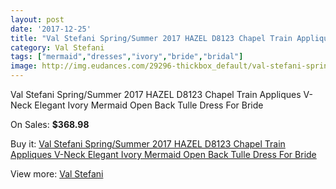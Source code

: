 ```yaml
---
layout: post
date: '2017-12-25'
title: "Val Stefani Spring/Summer 2017 HAZEL D8123 Chapel Train Appliques V-Neck Elegant Ivory Mermaid Open Back Tulle Dress For Bride"
category: Val Stefani
tags: ["mermaid","dresses","ivory","bride","bridal"]
image: http://img.eudances.com/29296-thickbox_default/val-stefani-spring-summer-2017-hazel-d8123-chapel-train-appliques-v-neck-elegant-ivory-mermaid-open-back-tulle-dress-for-bride.jpg
---
```

Val Stefani Spring/Summer 2017 HAZEL D8123 Chapel Train Appliques V-Neck Elegant Ivory Mermaid Open Back Tulle Dress For Bride

On Sales: **$368.98**
<a href="https://www.eudances.com/en/val-stefani/9523-val-stefani-spring-summer-2017-hazel-d8123-chapel-train-appliques-v-neck-elegant-ivory-mermaid-open-back-tulle-dress-for-bride.html"><amp-img layout="responsive" width="600" height="600" src="//img.eudances.com/29296-thickbox_default/val-stefani-spring-summer-2017-hazel-d8123-chapel-train-appliques-v-neck-elegant-ivory-mermaid-open-back-tulle-dress-for-bride.jpg" alt="Val Stefani Spring/Summer 2017 HAZEL D8123 Chapel Train Appliques V-Neck Elegant Ivory Mermaid Open Back Tulle Dress For Bride 0" /></a>
<a href="https://www.eudances.com/en/val-stefani/9523-val-stefani-spring-summer-2017-hazel-d8123-chapel-train-appliques-v-neck-elegant-ivory-mermaid-open-back-tulle-dress-for-bride.html"><amp-img layout="responsive" width="600" height="600" src="//img.eudances.com/29300-thickbox_default/val-stefani-spring-summer-2017-hazel-d8123-chapel-train-appliques-v-neck-elegant-ivory-mermaid-open-back-tulle-dress-for-bride.jpg" alt="Val Stefani Spring/Summer 2017 HAZEL D8123 Chapel Train Appliques V-Neck Elegant Ivory Mermaid Open Back Tulle Dress For Bride 1" /></a>
<a href="https://www.eudances.com/en/val-stefani/9523-val-stefani-spring-summer-2017-hazel-d8123-chapel-train-appliques-v-neck-elegant-ivory-mermaid-open-back-tulle-dress-for-bride.html"><amp-img layout="responsive" width="600" height="600" src="//img.eudances.com/29299-thickbox_default/val-stefani-spring-summer-2017-hazel-d8123-chapel-train-appliques-v-neck-elegant-ivory-mermaid-open-back-tulle-dress-for-bride.jpg" alt="Val Stefani Spring/Summer 2017 HAZEL D8123 Chapel Train Appliques V-Neck Elegant Ivory Mermaid Open Back Tulle Dress For Bride 2" /></a>
<a href="https://www.eudances.com/en/val-stefani/9523-val-stefani-spring-summer-2017-hazel-d8123-chapel-train-appliques-v-neck-elegant-ivory-mermaid-open-back-tulle-dress-for-bride.html"><amp-img layout="responsive" width="600" height="600" src="//img.eudances.com/29298-thickbox_default/val-stefani-spring-summer-2017-hazel-d8123-chapel-train-appliques-v-neck-elegant-ivory-mermaid-open-back-tulle-dress-for-bride.jpg" alt="Val Stefani Spring/Summer 2017 HAZEL D8123 Chapel Train Appliques V-Neck Elegant Ivory Mermaid Open Back Tulle Dress For Bride 3" /></a>
<a href="https://www.eudances.com/en/val-stefani/9523-val-stefani-spring-summer-2017-hazel-d8123-chapel-train-appliques-v-neck-elegant-ivory-mermaid-open-back-tulle-dress-for-bride.html"><amp-img layout="responsive" width="600" height="600" src="//img.eudances.com/29297-thickbox_default/val-stefani-spring-summer-2017-hazel-d8123-chapel-train-appliques-v-neck-elegant-ivory-mermaid-open-back-tulle-dress-for-bride.jpg" alt="Val Stefani Spring/Summer 2017 HAZEL D8123 Chapel Train Appliques V-Neck Elegant Ivory Mermaid Open Back Tulle Dress For Bride 4" /></a>

Buy it: [Val Stefani Spring/Summer 2017 HAZEL D8123 Chapel Train Appliques V-Neck Elegant Ivory Mermaid Open Back Tulle Dress For Bride](https://www.eudances.com/en/val-stefani/9523-val-stefani-spring-summer-2017-hazel-d8123-chapel-train-appliques-v-neck-elegant-ivory-mermaid-open-back-tulle-dress-for-bride.html "Val Stefani Spring/Summer 2017 HAZEL D8123 Chapel Train Appliques V-Neck Elegant Ivory Mermaid Open Back Tulle Dress For Bride")

View more: [Val Stefani](https://www.eudances.com/en/146-val-stefani "Val Stefani")